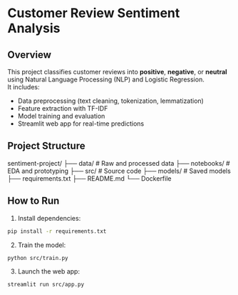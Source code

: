 # Customer Review Sentiment Analysis

## Overview
This project classifies customer reviews into **positive**, **negative**, or **neutral** using Natural Language Processing (NLP) and Logistic Regression.  
It includes:
- Data preprocessing (text cleaning, tokenization, lemmatization)
- Feature extraction with TF-IDF
- Model training and evaluation
- Streamlit web app for real-time predictions

## Project Structure
sentiment-project/
├── data/                # Raw and processed data
├── notebooks/           # EDA and prototyping
├── src/                 # Source code
├── models/              # Saved models
├── requirements.txt
├── README.md
└── Dockerfile

## How to Run
1. Install dependencies:
```bash
pip install -r requirements.txt
```

2. Train the model:
```bash
python src/train.py
```

3. Launch the web app:
```bash
streamlit run src/app.py
```
